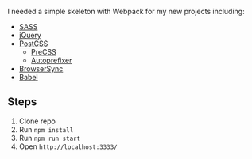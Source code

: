 I needed a simple skeleton with Webpack for my new projects including:

- [SASS](http://sass-lang.com/)
- [jQuery](https://jquery.com/)
- [PostCSS](http://postcss.org/)
    - [PreCSS](https://github.com/jonathantneal/precss)
    - [Autoprefixer](https://github.com/postcss/autoprefixer)
- [BrowserSync](https://browsersync.io/)
- [Babel](https://babeljs.io/)

## Steps

1. Clone repo
2. Run `npm install`
3. Run `npm run start`
3. Open `http://localhost:3333/`
